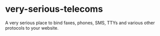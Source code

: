 # very-serious-telecoms
A very serious place to bind faxes, phones, SMS, TTYs and various other protocols to your website.
